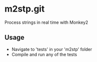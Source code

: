 # m2stp.git
Process strings in real time with Monkey2

## Usage
* Navigate to 'tests' in your 'm2stp' folder
* Compile and run any of the tests